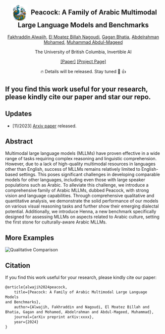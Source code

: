 <div align="center">


<h2 class="papername"> <img src="./assets/logo3.png" style="vertical-align: middle; height: 2.5em; padding: 0 0.2em;"> Peacock: A Family of Arabic Multimodal Large Language Models and Benchmarks </h2>
<div>
<div>
    <a href="https://dlnlp.ai/index.html#Team" target="_blank">Fakhraddin Alwajih</a>,
    <a href="https://dlnlp.ai/index.html#Team" target="_blank">El Moatez Billah Nagoudi</a>,
    <a href="https://dlnlp.ai/index.html#Team" target="_blank">Gagan Bhatia</a>,
    <a href="https://dlnlp.ai/index.html#Team" target="_blank">Abdelrahman Mohamed</a>,
    <a href="https://dlnlp.ai/index.html#Team" target="_blank">Muhammad Abdul-Mageed</a>
</div>

The University of British Columbia, Invertible AI<br>


[[Paper]](https://arxiv.org/abs/xxxxxx) [[Project Page]](https://peacock.github.io/)   

:fire: Details will be released. Stay tuned :beers: :+1: 

</div>
</div>


## If you find this work useful for your research, please kindly cite our paper and star our repo.

## Updates
- [11/2023] [Arxiv paper](https://arxiv.org/abs/xx) released.
<!-- - [11/2023] [Project page](https://peacock.github.io) released. -->

## Abstract
Multimodal large language models (MLLMs) have proven effective in a wide range of tasks requiring complex reasoning and linguistic comprehension. However, due to a lack of high-quality multimodal resources in languages other than English, success of MLLMs remains relatively limited to English-based settings. This poses significant challenges in developing comparable models for other languages, including even those with large speaker populations such as Arabic. To alleviate this challenge, we introduce a comprehensive family of Arabic MLLMs, dubbed Peacock, with strong vision and language capabilities. Through comprehensive qualitative and quantitative analysis, we demonstrate the solid performance of our models on various visual reasoning tasks and further show their emerging dialectal potential. Additionally, we introduce Henna, a new benchmark specifically designed for assessing MLLMs on aspects related to Arabic culture, setting the first stone for culturally-aware Arabic MLLMs.




## More Examples
![Qualitative Comparison](assets/LION-6Examples.jpg)

## Citation

If you find this work useful for your research, please kindly cite our paper:
```
@article{alwajih2024peacock,
    title={Peacock: A Family of Arabic Multimodal Large Language Models
and Benchmarks},
    author={Alwajih, Fakhraddin and Nagoudi, El Moatez Billah and Bhatia, Gagan and Mohamed, Abdelrahman and Abdul-Mageed, Muhammad},
    journal={arXiv preprint arXiv:xxxx},
    year={2024}
}
```


